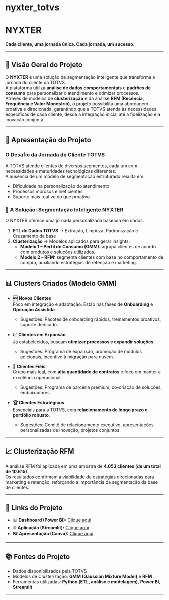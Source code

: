 # nyxter_totvs

# NYXTER  
**Cada cliente, uma jornada única. Cada jornada, um sucesso.**  

---

## 📖 Visão Geral do Projeto  
O **NYXTER** é uma solução de segmentação inteligente que transforma a jornada do cliente da TOTVS.  
A plataforma utiliza **análise de dados comportamentais** e **padrões de consumo** para personalizar o atendimento e otimizar processos.  
Através de modelos de **clusterização** e da análise **RFM (Recência, Frequência e Valor Monetário)**, o projeto possibilita uma abordagem proativa e direcionada, garantindo que a TOTVS atenda às necessidades específicas de cada cliente, desde a integração inicial até a fidelização e a inovação conjunta.  

---

## 🎤 Apresentação do Projeto  
### O Desafio da Jornada do Cliente TOTVS  
A TOTVS atende clientes de diversos segmentos, cada um com necessidades e maturidades tecnológicas diferentes.  
A ausência de um modelo de segmentação estruturado resulta em:  
- Dificuldade na personalização do atendimento  
- Processos morosos e ineficientes  
- Suporte mais reativo do que proativo  

### 🌟 A Solução: Segmentação Inteligente NYXTER  
O NYXTER oferece uma jornada personalizada baseada em dados.  

1. **ETL de Dados TOTVS** → Extração, Limpeza, Padronização e Cruzamento da base  
2. **Clusterização** → Modelos aplicados para gerar insights:  
   - **Modelo 1 – Perfil de Consumo (GMM):** agrupa clientes de acordo com produtos e soluções utilizados.  
   - **Modelo 2 – RFM:** segmenta clientes com base no comportamento de compra, auxiliando estratégias de retenção e marketing.  

---

## 📊 Clusters Criados (Modelo GMM)  

- **🆕 Novos Clientes**  
  Foco em integração e adaptação. Estão nas fases de **Onboarding** e **Operação Assistida**.  
  - Sugestões: Pacotes de onboarding rápidos, treinamentos proativos, suporte dedicado.  

- **📈 Clientes em Expansão**  
  Já estabelecidos, buscam **otimizar processos e expandir soluções**.  
  - Sugestões: Programa de expansão, promoção de módulos adicionais, incentivo à migração para nuvem.  

- **💎 Clientes Fiéis**  
  Grupo mais leal, com **alta quantidade de contratos** e foco em manter a excelência operacional.  
  - Sugestões: Programa de parceria premium, co-criação de soluções, embaixadores.  

- **🏆 Clientes Estratégicos**  
  Essenciais para a TOTVS, com **relacionamento de longo prazo e portfólio robusto**.  
  - Sugestões: Comitê de relacionamento executivo, apresentações personalizadas de inovação, projetos conjuntos.  

---

## 📈 Clusterização RFM  
A análise RFM foi aplicada em uma amostra de **4.053 clientes (de um total de 10.615)**.  
Os resultados confirmam a viabilidade de estratégias direcionadas para marketing e retenção, reforçando a importância da segmentação da base de clientes.  

---

## 🔗 Links do Projeto  
- 📊 **Dashboard (Power BI):** [Clique aqui](https://app.powerbi.com/view?r=eyJrIjoiNGY2ZTMzY2EtM2ZhMS00MWY0LWFlOWUtZTc4MjdlMjhjZDMxIiwidCI6IjExZGJiZmUyLTg5YjgtNDU0OS1iZTEwLWNlYzM2NGU1OTU1MSIsImMiOjR9)  
- 🌐 **Aplicação (Streamlit):** [Clique aqui](https://nyxter.streamlit.app/)  
- 🖼️ **Apresentação (Canva):** [Clique aqui](https://www.canva.com/design/DAGzpycNmeo/Bx0srns2kGBhOaTNtJEG7w/edit?utm_content=DAGzpycNmeo&utm_campaign=designshare&utm_medium=link2&utm_source=sharebutton)  

---

## 📚 Fontes do Projeto  
- Dados disponibilizados pela TOTVS  
- Modelos de Clusterização: **GMM (Gaussian Mixture Model)** e **RFM**  
- Ferramentas utilizadas: **Python (ETL, análise e modelagem)**, **Power BI**, **Streamlit**  

---

